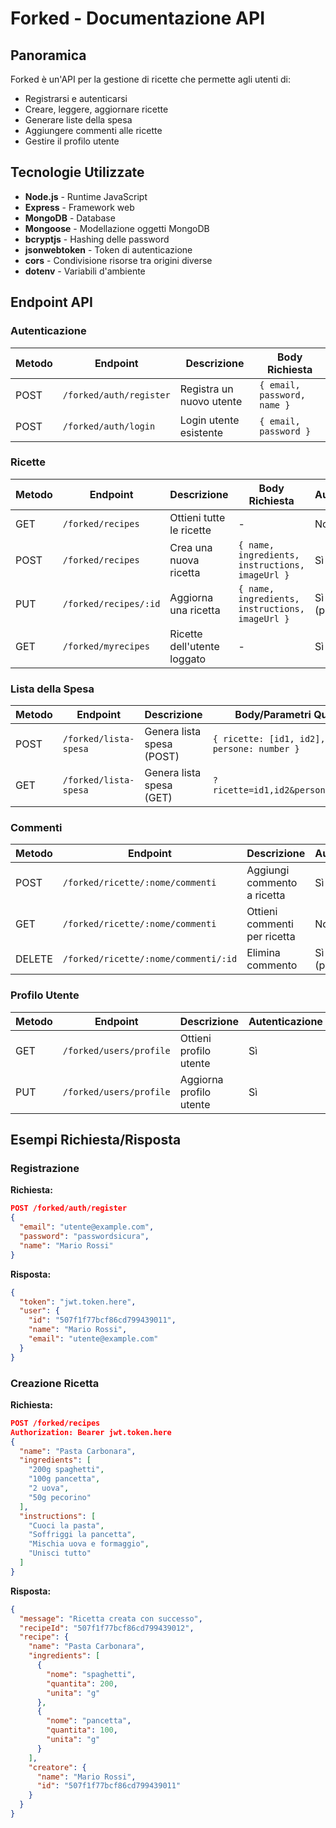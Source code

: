 # Forked - Documentazione API

## Panoramica
Forked è un'API per la gestione di ricette che permette agli utenti di:
- Registrarsi e autenticarsi
- Creare, leggere, aggiornare ricette
- Generare liste della spesa
- Aggiungere commenti alle ricette
- Gestire il profilo utente

## Tecnologie Utilizzate
- **Node.js** - Runtime JavaScript
- **Express** - Framework web
- **MongoDB** - Database
- **Mongoose** - Modellazione oggetti MongoDB
- **bcryptjs** - Hashing delle password
- **jsonwebtoken** - Token di autenticazione
- **cors** - Condivisione risorse tra origini diverse
- **dotenv** - Variabili d'ambiente

## Endpoint API

### Autenticazione
| Metodo | Endpoint              | Descrizione                     | Body Richiesta                              |
|--------|-----------------------|---------------------------------|-------------------------------------------|
| POST   | `/forked/auth/register` | Registra un nuovo utente       | `{ email, password, name }`               |
| POST   | `/forked/auth/login`    | Login utente esistente         | `{ email, password }`                     |

### Ricette
| Metodo | Endpoint              | Descrizione                     | Body Richiesta                              | Autenticazione |
|--------|-----------------------|---------------------------------|-------------------------------------------|---------------|
| GET    | `/forked/recipes`     | Ottieni tutte le ricette       | -                                         | No            |
| POST   | `/forked/recipes`     | Crea una nuova ricetta         | `{ name, ingredients, instructions, imageUrl }` | Sì           |
| PUT    | `/forked/recipes/:id` | Aggiorna una ricetta           | `{ name, ingredients, instructions, imageUrl }` | Sì (proprietario) |
| GET    | `/forked/myrecipes`   | Ricette dell'utente loggato    | -                                         | Sì           |

### Lista della Spesa
| Metodo | Endpoint              | Descrizione                     | Body/Parametri Query                |
|--------|-----------------------|---------------------------------|-------------------------------------------|
| POST   | `/forked/lista-spesa` | Genera lista spesa (POST)      | `{ ricette: [id1, id2], persone: number }` |
| GET    | `/forked/lista-spesa` | Genera lista spesa (GET)       | `?ricette=id1,id2&persone=number`         |

### Commenti
| Metodo | Endpoint                          | Descrizione                     | Autenticazione |
|--------|-----------------------------------|---------------------------------|---------------|
| POST   | `/forked/ricette/:nome/commenti`  | Aggiungi commento a ricetta     | Sì           |
| GET    | `/forked/ricette/:nome/commenti`  | Ottieni commenti per ricetta    | No            |
| DELETE | `/forked/ricette/:nome/commenti/:id` | Elimina commento             | Sì (proprietario) |

### Profilo Utente
| Metodo | Endpoint              | Descrizione                     | Autenticazione |
|--------|-----------------------|---------------------------------|---------------|
| GET    | `/forked/users/profile` | Ottieni profilo utente        | Sì           |
| PUT    | `/forked/users/profile` | Aggiorna profilo utente       | Sì           |

## Esempi Richiesta/Risposta

### Registrazione
**Richiesta:**
```json
POST /forked/auth/register
{
  "email": "utente@example.com",
  "password": "passwordsicura",
  "name": "Mario Rossi"
}
```

**Risposta:**
```json
{
  "token": "jwt.token.here",
  "user": {
    "id": "507f1f77bcf86cd799439011",
    "name": "Mario Rossi",
    "email": "utente@example.com"
  }
}
```

### Creazione Ricetta
**Richiesta:**
```json
POST /forked/recipes
Authorization: Bearer jwt.token.here
{
  "name": "Pasta Carbonara",
  "ingredients": [
    "200g spaghetti",
    "100g pancetta",
    "2 uova",
    "50g pecorino"
  ],
  "instructions": [
    "Cuoci la pasta",
    "Soffriggi la pancetta",
    "Mischia uova e formaggio",
    "Unisci tutto"
  ]
}
```

**Risposta:**
```json
{
  "message": "Ricetta creata con successo",
  "recipeId": "507f1f77bcf86cd799439012",
  "recipe": {
    "name": "Pasta Carbonara",
    "ingredients": [
      {
        "nome": "spaghetti",
        "quantita": 200,
        "unita": "g"
      },
      {
        "nome": "pancetta",
        "quantita": 100,
        "unita": "g"
      }
    ],
    "creatore": {
      "name": "Mario Rossi",
      "id": "507f1f77bcf86cd799439011"
    }
  }
}
```
